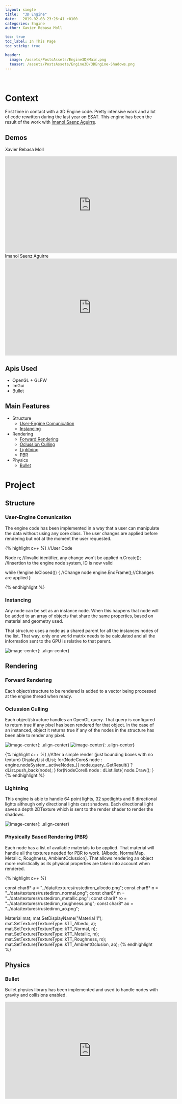 ```yaml
---
layout: single
title:  "3D Engine"
date:   2019-02-08 23:26:41 +0100
categories: Engine
author: Xavier Rebasa Moll

toc: true
toc_label: In This Page
toc_sticky: true

header:
  image: /assets/PostsAssets/Engine3D/Main.png
  teaser: /assets/PostsAssets/Engine3D/3DEngine-Shadows.png
---
```

<br>

# Context

First time in contact with a 3D Engine code. Pretty intensive work and a lot of code rewritten during the last year on ESAT. This engine has been the result of the work with [Imanol Saenz Aguirre](https://thelitelboy.github.io/).

## Demos

Xavier Rebasa Moll
<iframe width="560" height="315" src="https://www.youtube.com/embed/utU28B_dAic?start=82" frameborder="0" allow="accelerometer; autoplay; encrypted-media; gyroscope; picture-in-picture" allowfullscreen></iframe>
Imanol Saenz Aguirre
<iframe width="560" height="315" src="https://www.youtube.com/embed/GhtkPpIKSc0" frameborder="0" allow="accelerometer; autoplay; encrypted-media; gyroscope; picture-in-picture" allowfullscreen></iframe>


## Apis Used
- OpenGL + GLFW
- ImGui
- Bullet

## Main Features
- Structure
  - [User-Engine Comunication](#user-engine-comunication)
  - [Instancing](#instancing)
- Rendering
  - [Forward Rendering](#forward-rendering)
  - [Oclussion Culling](#oclussion-culling)
  - [Lightning](#lightning)
  - [PBR](#physically-based-rendering-pbr)
- Physics
  - [Bullet](#bullet)

# Project
## Structure

### User-Engine Comunication

The engine code has been implemented in a way that a user can manipulate the data without using any core class. The user changes are applied before rendering but not at the moment the user requested.

{% highlight c++ %}
//User Code

Node n; //Invalid identifier, any change won't be applied
n.Create(); //Insertion to the engine node system, ID is now valid

while (!engine.IsClosed()) {
	//Change node
	engine.EndFrame();//Changes are applied
}

{% endhighlight %}


### Instancing

Any node can be set as an instance node. When this happens that node will be added to an array of objects that share the same properties, based on material and geometry used.

That structure uses a node as a shared parent for all the instances nodes of the list.
That way, only one world matrix needs to be calculated and all the information sent to the GPU is relative to that parent.


![image-center](/assets/PostsAssets/Engine3D/InstanceParent.png){: .align-center}

## Rendering
### Forward Rendering

Each object/structure to be rendered is added to a vector being processed at the engine thread when ready.

### Oclussion Culling

Each object/structure handles an OpenGL query. That query is configured to return true if any pixel has been rendered for that object. In the case of an instanced, object it returns true if any of the nodes in the structure has been able to render any pixel.

![image-center](/assets/PostsAssets/Engine3D/Culling1.png){: .align-center}
![image-center](/assets/PostsAssets/Engine3D/Culling2.png){: .align-center}

{% highlight c++ %}
//After a simple render (just bounding boxes with no texture)
DisplayList dList;
for(NodeCore& node : engine.nodeSystem_.activeNodes_){
	node.query_.GetResult() ? dList.push_back(node);
}
for(NodeCore& node : dList.list){
	node.Draw();
}
{% endhighlight %}


### Lightning

This engine is able to handle 64 point lights, 32 spotlights and 8 directional lights although only directional lights cast shadows.
Each directional light saves a depth 2DTexture which is sent to the render shader to render the shadows.

![image-center](/assets/PostsAssets/Engine3D/3DEngine-Shadows.png){: .align-center}


### Physically Based Rendering (PBR)

Each node has a list of available materials to be applied. That material will handle all the textures needed for PBR to work. [Albedo, NormalMap, Metallic, Roughness, AmbientOclussion].
That allows rendering an object more realistically as its physical properties are taken into account when rendered.

{% highlight c++ %}

  const char8* a =  "../data/textures/rustediron_albedo.png";
  const char8* n =  "../data/textures/rustediron_normal.png";
  const char8* m =  "../data/textures/rustediron_metallic.png";
  const char8* ro = "../data/textures/rustediron_roughness.png";
  const char8* ao = "../data/textures/rustediron_ao.png";

Material mat;
  mat.SetDisplayName("Material 1");
  mat.SetTexture(TextureType::kTT_Albedo, a);
  mat.SetTexture(TextureType::kTT_Normal, n);
  mat.SetTexture(TextureType::kTT_Metallic, m);
  mat.SetTexture(TextureType::kTT_Roughness, ro);
  mat.SetTexture(TextureType::kTT_AmbientOclusion, ao);
{% endhighlight %}

## Physics

### Bullet

Bullet physics library has been implemented and used to handle nodes with gravity and collisions enabled.

<iframe width="560" height="315" src="https://www.youtube.com/embed/GhtkPpIKSc0?start=83" frameborder="0" allow="encrypted-media; gyroscope; picture-in-picture" allowfullscreen></iframe>